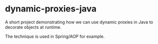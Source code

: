 # dynamic-proxies-java
A short project demonstrating how we can use dynamic proxies in Java to decorate objects at runtime. 

The technique is used in Spring/AOP for example.
